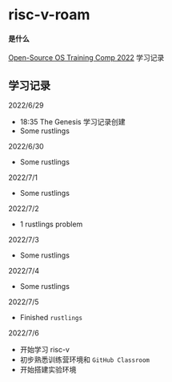 # risc-v-roam

#### 是什么
[Open-Source OS Training Comp 2022](https://github.com/LearningOS/rust-based-os-comp2022) 学习记录

## 学习记录

2022/6/29 
- 18:35 The Genesis 学习记录创建
- Some rustlings

2022/6/30
- Some rustlings 

2022/7/1  

- Some rustlings

2022/7/2  

- 1 rustlings problem

2022/7/3

- Some rustlings

2022/7/4

- Some rustlings

2022/7/5

- Finished `rustlings`

2022/7/6

- 开始学习 risc-v
- 初步熟悉训练营环境和 `GitHub Classroom` 
- 开始搭建实验环境